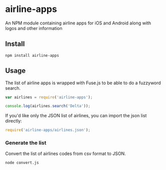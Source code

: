 # airline-apps
An NPM module containing airline apps for iOS and Android along with logos and other information

## Install

```
npm install airline-apps
```

## Usage

The list of airline apps is wrapped with Fuse.js to be able to do a fuzzyword search.

```javascript
var airlines = require('airline-apps');

console.log(airlines.search('Delta'));
```

If you'd like only the JSON list of airlines, you can import the json list directly:

```javascript
require('airline-apps/airlines.json');
```

### Generate the list

Convert the list of airlines codes from csv format to JSON.

```
node convert.js
```

